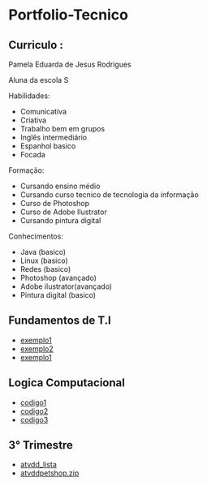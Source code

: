 # Portfolio-Tecnico

## Curriculo :
 Pamela Eduarda de Jesus Rodrigues

 Aluna da escola S

Habilidades:

* Comunicativa
* Criativa
* Trabalho bem em grupos
* Inglês intermediário
* Espanhol basico
* Focada

Formação:

* Cursando ensino médio
* Cursando curso tecnico de tecnologia da informação
* Curso de Photoshop
* Curso de Adobe Ilustrator
* Cursando pintura digital

Conhecimentos:

* Java (basico)
* Linux (basico)
* Redes (basico)
* Photoshop (avançado)
* Adobe ilustrator(avançado)
* Pintura digital (basico)

## Fundamentos de T.I

* [exemplo1](FundamentosTI/exemplo1)
* [exemplo2](FundamentosTI/exemplo2)
* [exemplo1](FundamentosTI/exemplo3)

## Logica Computacional

* [codigo1](LogicaComputacional/codigo1)
* [codigo2](LogicaComputacional/codigo2)
* [codigo3](LogicaComputacional/codigo3)

## 3° Trimestre

* [atvdd_lista](LogicaComputacional/atvdd_lista)
* [atvddpetshop.zip](LogicaComputacional/atvddpetshop.zip)
